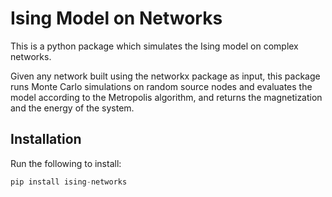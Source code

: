 # Ising Model on Networks

This is a python package which simulates the Ising model on complex networks.

Given any network built using the networkx package as input, this package runs Monte Carlo simulations on random source nodes and evaluates the model according to the Metropolis algorithm, and returns the magnetization and the energy of the system.

## Installation

Run the following to install:
```python
pip install ising-networks
```